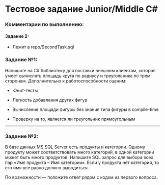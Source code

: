 # Тестовое задание Junior/Middle C#

### Комментарии по выполнению:
#### Задание 2:
- Лежит в repo/SecondTask.sql


### Задание №1:

Напишите на C# библиотеку для поставки внешним клиентам, которая умеет вычислять площадь круга по радиусу и треугольника по трем сторонам. Дополнительно к работоспособности оценим:

-   Юнит-тесты
    
-   Легкость добавления других фигур
    
-   Вычисление площади фигуры без знания типа фигуры в compile-time
    
-   Проверку на то, является ли треугольник прямоугольным
---
  

### Задание №2:

В базе данных MS SQL Server есть продукты и категории. Одному продукту может соответствовать много категорий, в одной категории может быть много продуктов. Напишите SQL запрос для выбора всех пар «Имя продукта – Имя категории». Если у продукта нет категорий, то его имя все равно должно выводиться.

По возможности — положите ответ рядом с кодом из первого вопроса.
